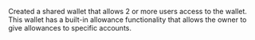 Created a shared wallet that allows 2 or more users access to the wallet. This wallet has a built-in allowance functionality that allows the owner to give allowances to specific accounts.